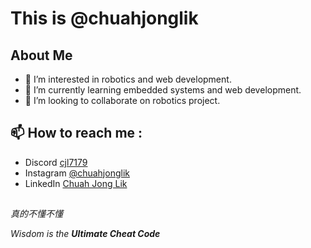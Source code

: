 # This is @chuahjonglik
## About Me
- 🩷 I’m interested in robotics and web development.
- 🌱 I’m currently learning embedded systems and web development.
- 🤝 I’m looking to collaborate on robotics project.

## 📫 How to reach me :
- Discord [cjl7179](https://discord.com/users/277456906841358336)
- Instagram [@chuahjonglik](https://www.instagram.com/chuahjonglik)
- LinkedIn [Chuah Jong Lik](https://www.linkedin.com/in/chuahjonglik)


##
*真的不懂不懂*

*Wisdom is the **Ultimate Cheat Code***

<!---
chuahjonglik/chuahjonglik is a ✨ special ✨ repository because its `README.md` (this file) appears on your GitHub profile.
You can click the Preview link to take a look at your changes.
--->
